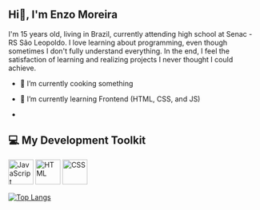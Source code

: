## Hi👋, I'm Enzo Moreira

I'm 15 years old, living in Brazil, currently attending high school at Senac - RS São Leopoldo. I love learning about programming, even though sometimes I don't fully understand everything. In the end, I feel the satisfaction of learning and realizing projects I never thought I could achieve.

- 🔭 I’m currently cooking something
- 🌱 I’m currently learning Frontend (HTML, CSS, and JS)

- <div style="margin-bottom = 10px"></div>

## 💻 My Development Toolkit

<div style="display: inline-block;">
  <img src="https://upload.wikimedia.org/wikipedia/commons/6/6a/JavaScript-logo.png" alt="JavaScript" width="50" height="50">
  <img src="https://emaillistvalidation.com/blog/content/images/2023/09/HTML5_logo_and_wordmark.svg.png" alt="HTML" width="50" height="50">
  <img src="https://1000logos.net/wp-content/uploads/2020/09/CSS-Logo.png" alt="CSS" height="50">
</div>

[![Top Langs](https://github-readme-stats.vercel.app/api/top-langs/?username=EnzoMoreiraa&layout=compact&title_color=ff5733&text_color=c9d1d9&bg_color=0d1117&border_color=ffffff&icon_color=2bbc8a)](https://github.com/anuraghazra/github-readme-stats)


<!--
**EnzoMoreiraa/EnzoMoreiraa** is a ✨ _special_ ✨ repository because its `README.md` (this file) appears on your GitHub profile.

Here are some ideas to get you started:

![Technologies and Tools](https://upload.wikimedia.org/wikipedia/commons/6/6a/JavaScript-logo.png)

- 🌱 I’m currently learning ...
- 👯 I’m looking to collaborate on ...
- 🤔 I’m looking for help with ...
- 💬 Ask me about ...
- 📫 How to reach me: ...
- 😄 Pronouns: ...
- ⚡ Fun fact: ...
-->
